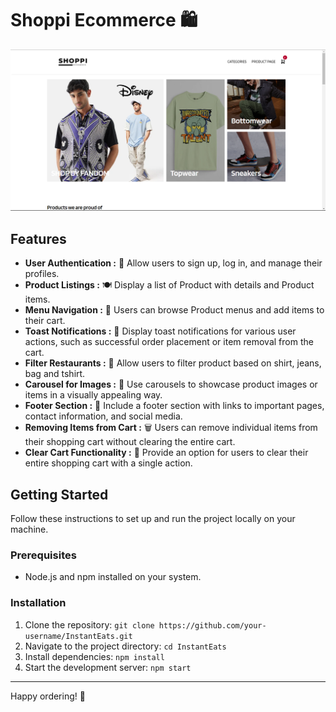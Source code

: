 # Shoppi Ecommerce 🛍️

  <img src="./shoppiecommerce.png" width="800">
  
## Features

- **User Authentication :** 🔐 Allow users to sign up, log in, and manage their profiles.
- **Product Listings :** 🍽️ Display a list of Product with details and Product items.
- **Menu Navigation :** 📜 Users can browse Product menus and add items to their cart.
- **Toast Notifications :** 🍞 Display toast notifications for various user actions, such as successful order placement or item removal from the cart.
- **Filter Restaurants :** 🍲 Allow users to filter product based on shirt, jeans, bag and tshirt.
- **Carousel for Images :** 🎠 Use carousels to showcase product images or items in a visually appealing way.
- **Footer Section :** 🦶 Include a footer section with links to important pages, contact information, and social media.
- **Removing Items from Cart :** 🗑️ Users can remove individual items from their shopping cart without clearing the entire cart.
- **Clear Cart Functionality :** 🛒 Provide an option for users to clear their entire shopping cart with a single action.

## Getting Started

Follow these instructions to set up and run the project locally on your machine.

### Prerequisites

- Node.js and npm installed on your system.

### Installation

1. Clone the repository: `git clone https://github.com/your-username/InstantEats.git`
2. Navigate to the project directory: `cd InstantEats`
3. Install dependencies: `npm install`
4. Start the development server: `npm start`

---

Happy ordering! 🚀

